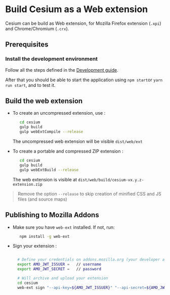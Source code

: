# Build Cesium as a Web extension

Cesium can be build as Web extension, for Mozilla Firefox extension (`.xpi`) and Chrome/Chromium (`.crx`).

## Prerequisites

### Install the development environment

Follow all the steps defined in the [Development guide](./development_guide.md).

After that you should be able to start the application using `npm start`or `yarn run start`, and to test it.

## Build the web extension


- To create an uncompressed extension, use :
  ```bash
     cd cesium
     gulp build
     gulp webExtCompile --release
  ```
  
  The uncompressed web extension will be visible `dist/web/ext`
  
- To create a portable and compressed ZIP extension : 
  ```bash
     cd cesium
     gulp build
     gulp webExtBuild --release
  ```
  
  The web extension is visible at `dist/web/build/cesium-vx.y.z-extension.zip`

> Remove the option `--release` to skip creation of minified CSS and JS files (and source maps)

## Publishing to Mozilla Addons 

- Make sure you have `web-ext` installed. If not, run:
  ```bash
     npm install -g web-ext
  ```
  
- Sign your extension :
  ```bash
  
    # Define your credentials on addons.mozilla.org (your developer account)
    export AMO_JWT_ISSUER =   // username
    export AMO_JWT_SECRET =   // password
  
    # Will archive and upload your extension 
    cd cesium
    web-ext sign "--api-key=${AMO_JWT_ISSUER}" "--api-secret=${AMO_JWT_SECRET}" "--source-dir=dist/web/ext" "--artifacts-dir=${PROJECT_DIR}/dist/web/build"  --id=${WEB_EXT_ID} --channel=listed
  ``` 